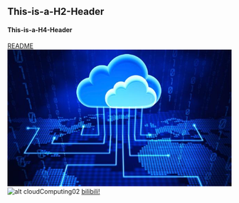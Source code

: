 ## This-is-a-H2-Header
#### This-is-a-H4-Header
[README](https://github.com/lzsheep-1230/First-Inventory/blob/main/README.md)
![alt cloudComputing](https://github.com/lzsheep-1230/First-Inventory/blob/main/analysis.jpg)
![alt cloudComputing02](https://tse3-mm.cn.bing.net/th/id/OIP.B-6RB6LsS7SoawBz0UgI3gHaEq?pid=ImgDet&rs=1)
[bilibili!](https://www.bilibili.com/)
